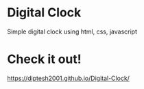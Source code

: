 # Digital Clock
Simple digital clock using html, css, javascript

# Check it out!
https://diptesh2001.github.io/Digital-Clock/